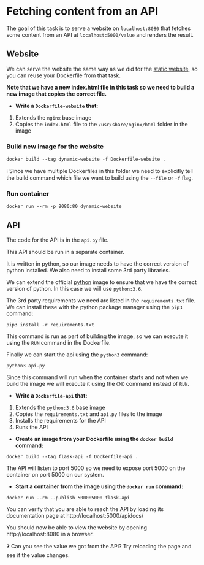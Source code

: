 # Fetching content from an API

The goal of this task is to serve a website on `localhost:8080` that fetches some content from an API at `localhost:5000/value` and renders the result.

## Website
We can serve the website the same way as we did for the [static website](../01_static_website), so you can reuse your Dockerfile from that task.

**Note that we have a new index.html file in this task so we need to build a new image that copies the correct file.**

- **Write a `Dockerfile-website` that:**
1) Extends the `nginx` base image
2) Copies the `index.html` file to the `/usr/share/nginx/html` folder in the image

### Build new image for the website
```
docker build --tag dynamic-website -f Dockerfile-website .
```

:information_source: Since we have multiple Dockerfiles in this folder we need to explicitly tell the build command which file we want to build using the `--file` or `-f` flag.

### Run container
```
docker run --rm -p 8080:80 dynamic-website
```

## API
The code for the API is in the `api.py` file.

This API should be run in a separate container.

It is written in python, so our image needs to have the correct version of python installed. We also need to install some 3rd party libraries.

We can extend the official [python](https://hub.docker.com/_/python) image to ensure that we have the correct version of python. In this case we will use `python:3.6`.

The 3rd party requirements we need are listed in the `requirements.txt` file. We can install these with the python package manager using the `pip3` command:

```
pip3 install -r requirements.txt
```

This command is run as part of building the image, so we can execute it using the `RUN` command in the Dockerfile.

Finally we can start the api using the `python3` command:
```
python3 api.py
```

Since this command will run when the container starts and not when we build the image we will execute it using the `CMD` command instead of `RUN`.

- **Write a `Dockerfile-api` that:**
1) Extends the `python:3.6` base image
2) Copies the `requirements.txt` and `api.py` files to the image
3) Installs the requirements for the API
4) Runs the API

- **Create an image from your Dockerfile using the `docker build` command:**
```
docker build --tag flask-api -f Dockerfile-api .
```

The API will listen to port 5000 so we need to expose port 5000 on the container on port 5000 on our system.

- **Start a container from the image using the `docker run` command:**
```
docker run --rm --publish 5000:5000 flask-api
```

You can verify that you are able to reach the API by loading its documentation page at http://localhost:5000/apidocs/

You should now be able to view the website by opening http://localhost:8080 in a browser.

:question: Can you see the value we got from the API? Try reloading the page and see if the value changes.
